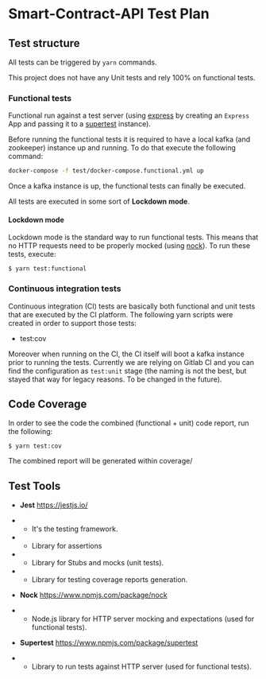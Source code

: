 # Smart-Contract-API Test Plan

## Test structure

All tests can be triggered by `yarn` commands.

This project does not have any Unit tests and rely 100% on functional tests.

### Functional tests

Functional run against a test server (using [express](https://expressjs.com/) by creating an `Express` App and passing it to a [supertest](https://www.npmjs.com/package/supertest) instance).

Before running the functional tests it is required to have a local kafka (and zookeeper) instance up and running. To do that execute the following command:

```sh
docker-compose -f test/docker-compose.functional.yml up
```

Once a kafka instance is up, the functional tests can finally be executed.

All tests are executed in some sort of **Lockdown mode**.

#### Lockdown mode

Lockdown mode is the standard way to run functional tests. This means that no HTTP requests need to be properly mocked (using [nock](https://www.npmjs.com/package/nock)).
To run these tests, execute:

```
$ yarn test:functional
```

### Continuous integration tests

Continuous integration (CI) tests are basically both functional and unit tests that are executed by the CI platform.
The following yarn scripts were created in order to support those tests:

- test:cov

Moreover when running on the CI, the CI itself will boot a kafka instance prior to running the tests.
Currently we are relying on Gitlab CI and you can find the configuration as `test:unit` stage (the naming is not the best, but stayed that way for legacy reasons. To be changed in the future).

## Code Coverage

In order to see the code the combined (functional + unit) code report, run the following:

```
$ yarn test:cov
```

The combined report will be generated within coverage/

## Test Tools

- **Jest** https://jestjs.io/
- - It's the testing framework.
- - Library for assertions
- - Library for Stubs and mocks (unit tests).
- - Library for testing coverage reports generation.

- **Nock** https://www.npmjs.com/package/nock
- - Node.js library for HTTP server mocking and expectations (used for functional tests).

- **Supertest** https://www.npmjs.com/package/supertest
- - Library to run tests against HTTP server (used for functional tests).
